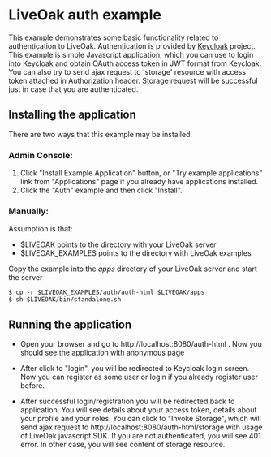 LiveOak auth example
====================
This example demonstrates some basic functionality related to authentication to LiveOak. Authentication is provided by [Keycloak](http://www.keycloak.org) project.
This example is simple Javascript application, which you can use to login into Keycloak and obtain OAuth access token in JWT format from Keycloak. You can also try to send ajax request to 'storage' resource with access token attached in Authorization header.
Storage request will be successful just in case that you are authenticated.

Installing the application
--------------------------

There are two ways that this example may be installed.

### Admin Console:

1. Click "Install Example Application" button, or "Try example applications" link from "Applications" page if you already have applications installed.
2. Click the "Auth" example and then click "Install".

### Manually:

Assumption is that:
* $LIVEOAK points to the directory with your LiveOak server
* $LIVEOAK_EXAMPLES points to the directory with LiveOak examples

Copy the example into the _apps_ directory of your LiveOak server and start the server
```shell
$ cp -r $LIVEOAK_EXAMPLES/auth/auth-html $LIVEOAK/apps
$ sh $LIVEOAK/bin/standalone.sh
````

Running the application
-----------------------
* Open your browser and go to http://localhost:8080/auth-html . Now you should see the application with anonymous page

* After click to "login", you will be redirected to Keycloak login screen. Now you can register as some user or login if you already register user before.

* After successful login/registration you will be redirected back to application. You will see details about your access token, details about your profile and your roles.
You can click to "Invoke Storage", which will send ajax request to http://localhost:8080/auth-html/storage with usage of LiveOak javascript SDK.
If you are not authenticated, you will see 401 error. In other case, you will see content of storage resource.
